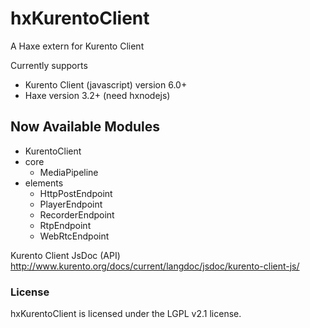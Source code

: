 # hxKurentoClient

A Haxe extern for Kurento Client

Currently supports
 * Kurento Client (javascript) version 6.0+
 * Haxe version 3.2+ (need hxnodejs)

## Now Available Modules
 * KurentoClient
 * core
   * MediaPipeline
 * elements
   * HttpPostEndpoint
   * PlayerEndpoint
   * RecorderEndpoint
   * RtpEndpoint
   * WebRtcEndpoint

Kurento Client JsDoc (API)
http://www.kurento.org/docs/current/langdoc/jsdoc/kurento-client-js/

### License
hxKurentoClient is licensed under the LGPL v2.1 license.
